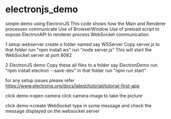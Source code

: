 # electronjs_demo
simple demo using ElectronJS
This code shows how the Main and Renderer processes communicate
Use of BrowserWindow
Use of preload script to expose ElectronAPI to renderer process
WebSocket communication

1 setup webserver
create a folder named say WSServer
Copy server.js to that folder
run "npm install ws"
run "node server.js"
This will start the WebSocket server at port 8082

2 ElectronJS demo
Copy these all files to a folder say ElectronDemo
run "npm install electron --save-dev" in that folder
run "npm run start"

for any setup issues please refer
https://www.electronjs.org/docs/latest/tutorial/tutorial-first-app

click demo->open camera
click camera image to take the picture

click demo->create WebSocket
type in some message and check the message displayed on the websocket server



